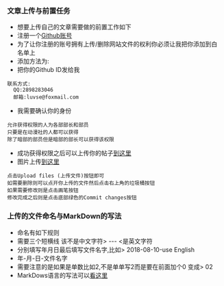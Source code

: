 ### 文章上传与前置任务
* 想要上传自己的文章需要做的前置工作如下
* 注册一个[Github账号](https://github.com/join?source=header-home)
* 为了让你注册的账号拥有上传/删除网站文件的权利你必须让我把你添加到白名单上
* 添加方法为:
* 把你的Github ID发给我

```
联系方式:
  QQ:2898283046
  邮箱:luvse@foxmail.com
```

* 我需要确认你的身份

```
允许获得权限的人为各部部长和部员
只要是在动漫社的人都可以获得
除了暗部的部员但是暗部的部长可以获得该权限
```
* 成功获得权限之后可以上传你的帖子[到这里](https://github.com/GreenChennai/CXSdms/tree/master/_posts)
* 图片上传[到这里](https://github.com/GreenChennai/CXSdms/tree/master/img)
```
点击Upload files (上传文件)按钮即可
如需要删除则可以点开你上传的文件然后点击右上角的垃圾桶按钮
如果需要修改则是点击画笔按钮
修改完成之后则是点击底部绿色的Commit changes按钮
```
### 上传的文件命名与MarkDown的写法

* 命名有如下规则
* 需要三个短横线   该不是中文字符> --- <是英文字符
* 分别填写年月日最后填写文件名字,比如> 2018-08-10-use English
* 年-月-日-文件名字
* 需要注意的是如果是单数比如2,不是单单写2而是要在前面加个0 变成> 02
* MarkDows语言的写法可以[看这里](https://www.cxanimeclub.ml/2018-10-01-MarkDown)
